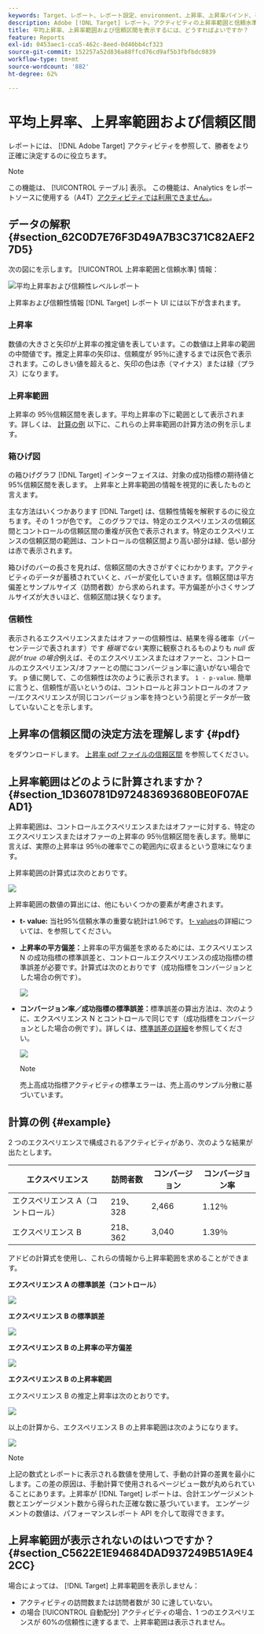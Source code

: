 ```yaml
---
keywords: Target、レポート、レポート設定、environment、上昇率、上昇率バインド、平方偏差、confidence、control
description: Adobe [!DNL Target] レポート。アクティビティの上昇率範囲と信頼水準を理解するのに役立つ、データポイントとビジュアライゼーションの表現を含みます。
title: 平均上昇率、上昇率範囲および信頼区間を表示するには、どうすればよいですか？
feature: Reports
exl-id: 0453aec1-cca5-462c-8eed-0d40bb4cf323
source-git-commit: 152257a52d836a88ffcd76cd9af5b3fbfbdc0839
workflow-type: tm+mt
source-wordcount: '882'
ht-degree: 62%

---
```


# 平均上昇率、上昇率範囲および信頼区間

レポートには、 [!DNL Adobe Target] アクティビティを参照して、勝者をより正確に決定するのに役立ちます。

>[!NOTE]
>
>この機能は、 [!UICONTROL テーブル] 表示。 この機能は、Analytics をレポートソースに使用する（A4T）[アクティビティでは利用できません。](/help/main/c-integrating-target-with-mac/a4t/a4t.md#concept_7540C8C04259434AB6EE33B09F47A1DE)。

## データの解釈 {#section_62C0D7E76F3D49A7B3C371C82AEF27D5}

次の図にを示します。 [!UICONTROL 上昇率範囲と信頼水準] 情報：

![平均上昇率および信頼性レベルレポート](/help/main/c-reports/c-report-settings/assets/lift-screenshot-new.png)

上昇率および信頼性情報 [!DNL Target] レポート UI には以下が含まれます。

### 上昇率

数値の大きさと矢印が上昇率の推定値を表しています。この数値は上昇率の範囲の中間値です。推定上昇率の矢印は、信頼度が 95％に達するまでは灰色で表示されます。このしきい値を超えると、矢印の色は赤（マイナス）または緑（プラス）になります。

### 上昇率範囲

上昇率の 95％信頼区間を表します。平均上昇率の下に範囲として表示されます。詳しくは、 [計算の例](#example) 以下に、これらの上昇率範囲の計算方法の例を示します。

### 箱ひげ図

の箱ひげグラフ [!DNL Target] インターフェイスは、対象の成功指標の期待値と 95%信頼区間を表します。 上昇率と上昇率範囲の情報を視覚的に表したものと言えます。

主な方法はいくつかあります [!DNL Target] は、信頼性情報を解釈するのに役立ちます。その 1 つが色です。 このグラフでは、特定のエクスペリエンスの信頼区間とコントロールの信頼区間の重複が灰色で表示されます。特定のエクスペリエンスの信頼区間の範囲は、コントロールの信頼区間より高い部分は緑、低い部分は赤で表示されます。

箱ひげのバーの長さを見れば、信頼区間の大きさがすぐにわかります。アクティビティのデータが蓄積されていくと、バーが変化していきます。信頼区間は平方偏差とサンプルサイズ（訪問者数）から求められます。平方偏差が小さくサンプルサイズが大きいほど、信頼区間は狭くなります。

### 信頼性

表示されるエクスペリエンスまたはオファーの信頼性は、結果を得る確率（パーセンテージで表されます）です _極端でない_ 実際に観察されるものよりも _null 仮説が true の場合_&#x200B;例えば、そのエクスペリエンスまたはオファーと、コントロールのエクスペリエンス/オファーとの間にコンバージョン率に違いがない場合です。 p 値に関して、この信頼性は次のように表示されます。 `1 - p-value`. 簡単に言うと、信頼性が高いというのは、コントロールと非コントロールのオファー/エクスペリエンスが同じコンバージョン率を持つという前提とデータが一致していないことを示します。

## 上昇率の信頼区間の決定方法を理解します {#pdf}

をダウンロードします。 [上昇率 pdf ファイルの信頼区間](/help/main/assets/confidence_interval_lift.pdf) を参照してください。

## 上昇率範囲はどのように計算されますか？ {#section_1D360781D972483693680BE0F07AEAD1}

上昇率範囲は、コントロールエクスペリエンスまたはオファーに対する、特定のエクスペリエンスまたはオファーの上昇率の 95％信頼区間を表します。簡単に言えば、実際の上昇率は 95％の確率でこの範囲内に収まるという意味になります。

上昇率範囲の計算式は次のとおりです。

![](assets/lift_diagram.png)

上昇率範囲の数値の算出には、他にもいくつかの要素が考慮されます。

* **t- value:** 当社95%信頼水準の重要な統計は1.96です。 [t- values](https://en.wikipedia.org/wiki/T-statistic)の詳細については、を参照してください。
* **上昇率の平方偏差：**&#x200B;上昇率の平方偏差を求めるためには、エクスペリエンス N の成功指標の標準誤差と、コントロールエクスペリエンスの成功指標の標準誤差が必要です。計算式は次のとおりです（成功指標をコンバージョンとした場合の例です）。

   ![](assets/lift_variance.png)

* **コンバージョン率／成功指標の標準誤差：**&#x200B;標準誤差の算出方法は、次のように、エクスペリエンス N とコントロールで同じです（成功指標をコンバージョンとした場合の例です）。詳しくは、[標準誤差の詳細](https://en.wikipedia.org/wiki/Standard_error)を参照してください。

   ![](assets/standard_error.png)

   >[!NOTE]
   >
   >売上高成功指標アクティビティの標準エラーは、売上高のサンプル分散に基づいています。

## 計算の例 {#example}

2 つのエクスペリエンスで構成されるアクティビティがあり、次のような結果が出たとします。

| エクスペリエンス | 訪問者数 | コンバージョン | コンバージョン率 |
|--- |--- |--- |--- |
| エクスペリエンス A（コントロール） | 219、328 | 2,466 | 1.12％ |
| エクスペリエンス B | 218、362 | 3,040 | 1.39％ |

アドビの計算式を使用し、これらの情報から上昇率範囲を求めることができます。

**エクスペリエンス A の標準誤差（コントロール）**

![](assets/standard_error_A.png)

**エクスペリエンス B の標準誤差**

![](assets/standard_error_B.png)

**エクスペリエンス B の上昇率の平方偏差**

![](assets/lift_variance_B.png)

**エクスペリエンス B の上昇率範囲**

エクスペリエンス B の推定上昇率は次のとおりです。

![](assets/lift_bounds_B.png)

以上の計算から、エクスペリエンス B の上昇率範囲は次のようになります。

![](assets/lift_bounds_B2.png)

>[!NOTE]
>
>上記の数式とレポートに表示される数値を使用して、手動の計算の差異を最小にします。この差の原因は、手動計算で使用されるページビュー数が丸められていることにあります。上昇率が [!DNL Target] レポートは、合計エンゲージメント数とエンゲージメント数から得られた正確な数に基づいています。 エンゲージメントの数値は、パフォーマンスレポート API を介して取得できます。

## 上昇率範囲が表示されないのはいつですか？ {#section_C5622E1E94684DAD937249B51A9E42CC}

場合によっては、 [!DNL Target] 上昇率範囲を表示しません：

* アクティビティの訪問数または訪問者数が 30 に達していない。
* の場合 [!UICONTROL 自動配分] アクティビティの場合、1 つのエクスペリエンスが 60%の信頼性に達するまで、上昇率範囲は表示されません。

